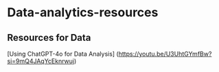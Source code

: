 # Data-analytics-resources
## Resources for Data
[Using ChatGPT-4o for Data Analysis]
(https://youtu.be/U3UhtGYmfBw?si=9mQ4JAqYcEknrwuj)
